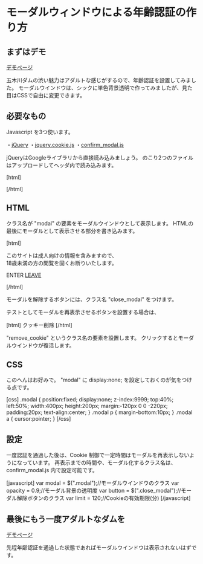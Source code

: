 # モーダルウィンドウによる年齢認証の作り方

## まずはデモ

<a href="http://klutche.org/demo/confirm_modal/" target="_blank" class="link">デモページ</a>

五木川ダムの渋い魅力はアダルトな感じがするので、年齢認証を設置してみました。
モーダルウインドウは、シックに単色背景透明で作ってみましたが、見た目はCSSで自由に変更できます。

## 必要なもの

Javascript を3つ使います。

・<a href="http://jquery.com/" target="_blank">jQuery</a>
・<a href="https://github.com/carhartl/jquery-cookie" target="_blank">jquery.cookie.js</a>
・<a href="https://github.com/klutche/confirm_modal" target="_blank">confirm_modal.js</a>

jQueryはGoogleライブラリから直接読み込みましょう。
のこり2つのファイルはアップロードしてヘッダ内で読み込みます。

[html]
<script type="text/javascript" src="http://ajax.googleapis.com/ajax/libs/jquery/1.9.1/jquery.min.js"></script>
<script type="text/javascript" src="js/jquery.cookie.js"></script>
<script type="text/javascript" src="js/confirm_modal.js"></script>
[/html]

## HTML

クラス名が "modal" の要素をモーダルウインドウとして表示します。
HTMLの最後にモーダルとして表示させる部分を書き込みます。

[html]
<div class="modal">

<p>このサイトは成人向けの情報を含みますので、<br>
18歳未満の方の閲覧を固くお断りいたします。</p>

<a class="close_modal">ENTER</a>
<a href="http://www.google.co.jp/">LEAVE</a><br>

</div><!-- /modal -->
[/html]

モーダルを解除するボタンには、クラス名 "close_modal" をつけます。

テストとしてモーダルを再表示させるボタンを設置する場合は、

[html]
<a class="remove_cookie">クッキー削除</a>
[/html]

"remove_cookie" というクラス名の要素を設置します。
クリックするとモーダルウインドウが復活します。

## CSS

このへんはお好みで。
"modal" に display:none; を設定しておくのが気をつける点です。

[css]
.modal { position:fixed; display:none; z-index:9999; top:40%; left:50%; width:400px; height:200px; margin:-120px 0 0 -220px; padding:20px; text-align:center; }
.modal p { margin-bottom:10px; }
.modal a { cursor:pointer; }
[/css]

## 設定

一度認証を通過した後は、Cookie 制御で一定時間はモーダルを再表示しないようになっています。
再表示までの時間や、モーダル化するクラス名は、confirm_modal.js 内で設定可能です。

[javascript]
  var modal = $(".modal");//モーダルウインドウのクラス
	var opacity = 0.9;//モーダル背景の透明度
	var button = $(".close_modal");//モーダル解除ボタンのクラス
	var limit = 120;//Cookieの有効期限(分)
[/javascript]

## 最後にもう一度アダルトなダムを

<a href="http://klutche.org/demo/confirm_modal/" target="_blank" class="link">デモページ</a>

先程年齢認証を通過した状態であればモーダルウインドウは表示されないはずです。

